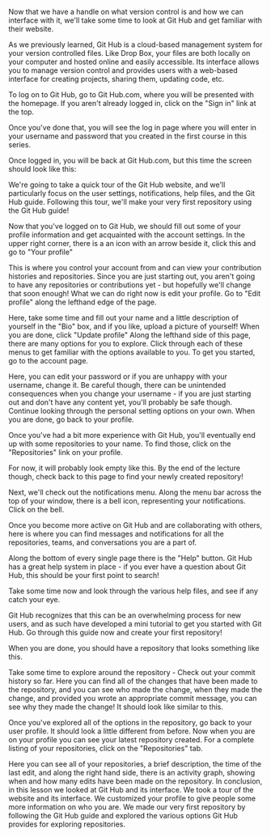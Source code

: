 Now that we have a handle on what version control is and how we can interface with it, we'll take some time to look at Git Hub and get familiar with their website. 

As we previously learned, Git Hub is a cloud-based management system for your version controlled files. Like Drop Box, your files are both locally on your computer and hosted online and easily accessible. Its interface allows you to manage version control and provides users with a web-based interface for creating projects, sharing them, updating code, etc. 

To log on to Git Hub, go to Git Hub.com, where you will be presented with the homepage. If you aren't already logged in, click on the "Sign in" link at the top. 

Once you've done that, you will see the log in page where you will enter in your username and password that you created in the first course in this series. 

Once logged in, you will be back at Git Hub.com, but this time the screen should look like this: 

We're going to take a quick tour of the Git Hub website, and we'll particularly focus on the user settings, notifications, help files, and the Git Hub guide. Following this tour, we'll make your very first repository using the Git Hub guide! 

Now that you've logged on to Git Hub, we should fill out some of your profile information and get acquainted with the account settings. In the upper right corner, there is a an icon with an arrow beside it, click this and go to "Your profile"

This is where you control your account from and can view your contribution histories and repositories. Since you are just starting out, you aren't going to have any repositories or contributions yet - but hopefully we'll change that soon enough! What we can do right now is edit your profile. Go to "Edit profile" along the lefthand edge of the page. 

Here, take some time and fill out your name and a little description of yourself in the "Bio" box, and if you like, upload a picture of yourself! When you are done, click "Update profile" Along the lefthand side of this page, there are many options for you to explore. Click through each of these menus to get familiar with the options available to you. To get you started, go to the account page. 

Here, you can edit your password or if you are unhappy with your username, change it. Be careful though, there can be unintended consequences when you change your username - if you are just starting out and don't have any content yet, you'll probably be safe though. Continue looking through the personal setting options on your own. When you are done, go back to your profile. 

Once you've had a bit more experience with Git Hub, you'll eventually end up with some repositories to your name. To find those, click on the "Repositories" link on your profile. 

For now, it will probably look empty like this. By the end of the lecture though, check back to this page to find your newly created repository!

Next, we'll check out the notifications menu. Along the menu bar across the top of your window, there is a bell icon, representing your notifications. Click on the bell. 

Once you become more active on Git Hub and are collaborating with others, here is where you can find messages and notifications for all the repositories, teams, and conversations you are a part of. 

Along the bottom of every single page there is the "Help" button. Git Hub has a great help system in place - if you ever have a question about Git Hub, this should be your first point to search! 

Take some time now and look through the various help files, and see if any catch your eye.

Git Hub recognizes that this can be an overwhelming process for new users, and as such have developed a mini tutorial to get you started with Git Hub. Go through this guide now and create your first repository! 

When you are done, you should have a repository that looks something like this. 

Take some time to explore around the repository - Check out your commit history so far. Here you can find all of the changes that have been made to the repository, and you can see who made the change, when they made the change, and provided you wrote an appropriate commit message, you can see why they made the change! It should look like similar to this.

Once you've explored all of the options in the repository, go back to your user profile. It should look a little different from before. Now when you are on your profile you can see your latest repository created. For a complete listing of your repositories, click on the "Repositories" tab. 

Here you can see all of your repositories, a brief description, the time of the last edit, and along the right hand side, there is an activity graph, showing when and how many edits have been made on the repository. In conclusion, in this lesson we looked at Git Hub and its interface. We took a tour of the website and its interface. We customized your profile to give people some more information on who you are. We made our very first repository by following the Git Hub guide and explored the various options Git Hub provides for exploring repositories.  